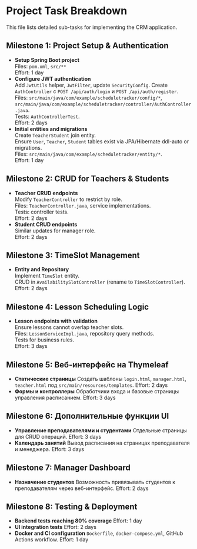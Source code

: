 # Project Task Breakdown

This file lists detailed sub-tasks for implementing the CRM application.

## Milestone 1: Project Setup & Authentication
- **Setup Spring Boot project**  
  Files: `pom.xml`, `src/**`  
  Effort: 1 day
- **Configure JWT authentication**  
  Add `JwtUtils` helper, `JwtFilter`, update `SecurityConfig`.
  Create `AuthController` с `POST /api/auth/login` и `POST /api/auth/register`.
  Files: `src/main/java/com/example/scheduletracker/config/*`, `src/main/java/com/example/scheduletracker/controller/AuthController.java`.  
  Tests: `AuthControllerTest`.  
  Effort: 2 days
- **Initial entities and migrations**  
  Create `TeacherStudent` join entity.  
  Ensure `User`, `Teacher`, `Student` tables exist via JPA/Hibernate ddl-auto or migrations.  
  Files: `src/main/java/com/example/scheduletracker/entity/*`.  
  Effort: 1 day

## Milestone 2: CRUD for Teachers & Students
- **Teacher CRUD endpoints**  
  Modify `TeacherController` to restrict by role.  
  Files: `TeacherController.java`, service implementations.  
  Tests: controller tests.  
  Effort: 2 days
- **Student CRUD endpoints**  
  Similar updates for manager role.  
  Effort: 2 days

## Milestone 3: TimeSlot Management
- **Entity and Repository**  
  Implement `TimeSlot` entity.  
  CRUD in `AvailabilitySlotController` (rename to `TimeSlotController`).  
  Effort: 2 days

## Milestone 4: Lesson Scheduling Logic
- **Lesson endpoints with validation**  
  Ensure lessons cannot overlap teacher slots.  
  Files: `LessonServiceImpl.java`, repository query methods.  
  Tests for business rules.  
  Effort: 3 days

## Milestone 5: Веб-интерфейс на Thymeleaf
- **Статические страницы**
  Создать шаблоны `login.html`, `manager.html`, `teacher.html` под `src/main/resources/templates`.
  Effort: 2 days
- **Формы и контроллеры**
  Обработчики входа и базовые страницы управления расписанием.
  Effort: 3 days

## Milestone 6: Дополнительные функции UI
- **Управление преподавателями и студентами**
  Отдельные страницы для CRUD операций.
  Effort: 3 days
- **Календарь занятий**
  Вывод расписания на страницах преподавателя и менеджера.
  Effort: 3 days

## Milestone 7: Manager Dashboard
- **Назначение студентов**
  Возможность привязывать студентов к преподавателям через веб-интерфейс.
  Effort: 2 days

## Milestone 8: Testing & Deployment
- **Backend tests reaching 80% coverage**
  Effort: 1 day
- **UI integration tests**
  Effort: 2 days
- **Docker and CI configuration**
  `Dockerfile`, `docker-compose.yml`, GitHub Actions workflow.
  Effort: 1 day

